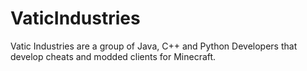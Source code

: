 # VaticIndustries
Vatic Industries are a group of Java, C++ and Python Developers that develop cheats and modded clients for Minecraft.
